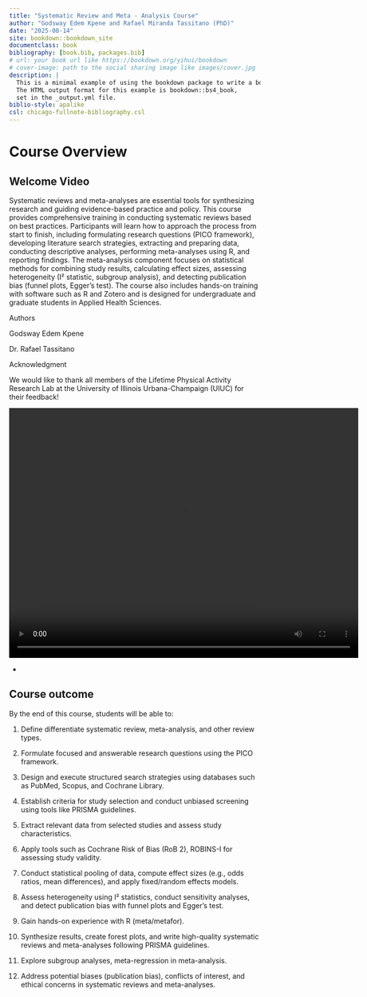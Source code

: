 ```yaml
--- 
title: "Systematic Review and Meta - Analysis Course"
author: "Godsway Edem Kpene and Rafael Miranda Tassitano (PhD)"
date: "2025-08-14"
site: bookdown::bookdown_site
documentclass: book
bibliography: [book.bib, packages.bib]
# url: your book url like https://bookdown.org/yihui/bookdown
# cover-image: path to the social sharing image like images/cover.jpg
description: |
  This is a minimal example of using the bookdown package to write a book.
  The HTML output format for this example is bookdown::bs4_book,
  set in the _output.yml file.
biblio-style: apalike
csl: chicago-fullnote-bibliography.csl
---
```


# Course Overview

## Welcome Video 



Systematic reviews and meta-analyses are essential tools for synthesizing research and guiding evidence-based practice and policy. This course provides comprehensive training in conducting systematic reviews based on best practices. Participants will learn how to approach the process from start to finish, including formulating research questions (PICO framework), developing literature search strategies, extracting and preparing data, conducting descriptive analyses, performing meta-analyses using R, and reporting findings. The meta-analysis component focuses on statistical methods for combining study results, calculating effect sizes, assessing heterogeneity (I² statistic, subgroup analysis), and detecting publication bias (funnel plots, Egger’s test). The course also includes hands-on training with software such as R and Zotero and is designed for undergraduate and graduate students in Applied Health Sciences.



Authors

Godsway Edem Kpene

Dr. Rafael Tassitano



Acknowledgment

We would like to thank all members of the Lifetime Physical Activity Research Lab at the University of Illinois Urbana-Champaign (UIUC) for their feedback!



<video width="700" height="500" controls>
  <source src="http://publish.illinois.edu/tassitanolab-training/files/2025/08/Intro_Video.mp4" type="video/mp4">
  Your browser does not support the video tag.
</video>


-
## Course outcome

By the end of this course, students will be able to:

1.	Define differentiate systematic review, meta-analysis, and other review types.

2.	Formulate focused and answerable research questions using the PICO framework.

3.	Design and execute structured search strategies using databases such as PubMed, Scopus, and Cochrane Library.

4.	Establish criteria for study selection and conduct unbiased screening using tools like PRISMA guidelines.

5.	Extract relevant data from selected studies and assess study characteristics.

6.	Apply tools such as Cochrane Risk of Bias (RoB 2), ROBINS-I for assessing study validity.

7.	Conduct statistical pooling of data, compute effect sizes (e.g., odds ratios, mean differences), and apply fixed/random effects models.

8.	Assess heterogeneity using I² statistics, conduct sensitivity analyses, and detect publication bias with funnel plots and Egger’s test.

9.	Gain hands-on experience with R (meta/metafor).

10.	Synthesize results, create forest plots, and write high-quality systematic reviews and meta-analyses following PRISMA guidelines.

11.	Explore subgroup analyses, meta-regression in meta-analysis.

12.	Address potential biases (publication bias), conflicts of interest, and ethical concerns in systematic reviews and meta-analyses.


